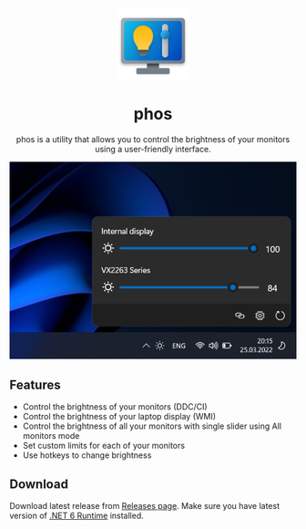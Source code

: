 <p align="center">
<img src="https://raw.githubusercontent.com/nik9play/phos/master/fos/Resources/icon.png" alt="phos logo" width="128"/>
</p>

<h1 align="center">phos</h1>
<p align="center">phos is a utility that allows you to control the brightness of your monitors using a user-friendly interface.</p>
<p align="center">
  <img src="https://raw.githubusercontent.com/nik9play/phos/master/readme/screenshot.png" alt="phos screenshot">
</p>

## Features
* Control the brightness of your monitors (DDC/CI)
* Control the brightness of your laptop display (WMI)
* Control the brightness of all your monitors with single slider using All monitors mode
* Set custom limits for each of your monitors
* Use hotkeys to change brightness

## Download
Download latest release from [Releases page](https://github.com/nik9play/phos/releases). 
Make sure you have latest version of [.NET 6 Runtime](https://dotnet.microsoft.com/en-us/download/dotnet/6.0/runtime) installed.
